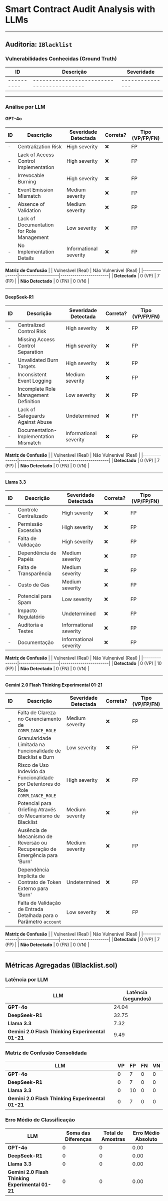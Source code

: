 # Smart Contract Audit Analysis with LLMs

---

## Auditoria: `IBlacklist`

### Vulnerabilidades Conhecidas (Ground Truth)
| ID       | Descrição                               | Severidade    |
|----------|-----------------------------------------|---------------|
|----------|-----------------------------------------|---------------|

---

### Análise por LLM

#### GPT-4o
| ID  | Descrição                                       | Severidade Detectada          | Correta? | Tipo (VP/FP/FN)                     |
|-----|-------------------------------------------------|-------------------------------|----------|-------------------------------------|
| -   | Centralization Risk                            | High severity                 | ❌       | FP                                  |
| -   | Lack of Access Control Implementation          | High severity                 | ❌       | FP                                  |
| -   | Irrevocable Burning                            | High severity                 | ❌       | FP                                  |
| -   | Event Emission Mismatch                        | Medium severity               | ❌       | FP                                  |
| -   | Absence of Validation                          | Medium severity               | ❌       | FP                                  |
| -   | Lack of Documentation for Role Management      | Low severity                  | ❌       | FP                                  |
| -   | No Implementation Details                      | Informational severity        | ❌       | FP                                  |

**Matriz de Confusão**
|               | Vulnerável (Real) | Não Vulnerável (Real) |
|---------------|--------------------|------------------------|
| **Detectado** | 0 (VP)             | 7 (FP)                 |
| **Não Detectado** | 0 (FN)         | 0 (VN)                 |

---

#### DeepSeek-R1
| ID  | Descrição                                           | Severidade Detectada          | Correta? | Tipo (VP/FP/FN)                     |
|-----|-----------------------------------------------------|-------------------------------|----------|-------------------------------------|
| -   | Centralized Control Risk                            | High severity                 | ❌       | FP                                  |
| -   | Missing Access Control Separation                  | High severity                 | ❌       | FP                                  |
| -   | Unvalidated Burn Targets                           | High severity                 | ❌       | FP                                  |
| -   | Inconsistent Event Logging                          | Medium severity               | ❌       | FP                                  |
| -   | Incomplete Role Management Definition              | Low severity                  | ❌       | FP                                  |
| -   | Lack of Safeguards Against Abuse                   | Undetermined                  | ❌       | FP                                  |
| -   | Documentation-Implementation Mismatch              | Informational severity        | ❌       | FP                                  |

**Matriz de Confusão**
|               | Vulnerável (Real) | Não Vulnerável (Real) |
|---------------|--------------------|------------------------|
| **Detectado** | 0 (VP)             | 7 (FP)                 |
| **Não Detectado** | 0 (FN)         | 0 (VN)                 |

---

#### Llama 3.3
| ID  | Descrição                                           | Severidade Detectada          | Correta? | Tipo (VP/FP/FN)                     |
|-----|-----------------------------------------------------|-------------------------------|----------|-------------------------------------|
| -   | Controle Centralizado                               | High severity                 | ❌       | FP                                  |
| -   | Permissão Excessiva                                 | High severity                 | ❌       | FP                                  |
| -   | Falta de Validação                                  | High severity                 | ❌       | FP                                  |
| -   | Dependência de Papéis                               | Medium severity               | ❌       | FP                                  |
| -   | Falta de Transparência                              | Medium severity               | ❌       | FP                                  |
| -   | Custo de Gas                                        | Medium severity               | ❌       | FP                                  |
| -   | Potencial para Spam                                 | Low severity                  | ❌       | FP                                  |
| -   | Impacto Regulatório                                 | Undetermined                  | ❌       | FP                                  |
| -   | Auditoria e Testes                                  | Informational severity        | ❌       | FP                                  |
| -   | Documentação                                        | Informational severity        | ❌       | FP                                  |

**Matriz de Confusão**
|               | Vulnerável (Real) | Não Vulnerável (Real) |
|---------------|--------------------|------------------------|
| **Detectado** | 0 (VP)             | 10 (FP)                 |
| **Não Detectado** | 0 (FN)         | 0 (VN)                 |

---

#### Gemini 2.0 Flash Thinking Experimental 01-21
| ID  | Descrição                                             | Severidade Detectada         | Correta? | Tipo (VP/FP/FN)                     |
|-----|-------------------------------------------------------|------------------------------|----------|-------------------------------------|
| -   | Falta de Clareza no Gerenciamento de `COMPLIANCE_ROLE` | Medium severity               | ❌       | FP                                  |
| -   | Granularidade Limitada na Funcionalidade de Blacklist e Burn | Low severity                 | ❌       | FP                                  |
| -   | Risco de Uso Indevido da Funcionalidade por Detentores do Role `COMPLIANCE_ROLE` | High severity                | ❌       | FP                                  |
| -   | Potencial para Griefing Através do Mecanismo de Blacklist | Medium severity               | ❌       | FP                                  |
| -   | Ausência de Mecanismo de Reversão ou Recuperação de Emergência para 'Burn' | Medium severity               | ❌       | FP                                  |
| -   | Dependência Implícita de Contrato de Token Externo para 'Burn' | Undetermined                 | ❌       | FP                                  |
| -   | Falta de Validação de Entrada Detalhada para o Parâmetro `account` | Low severity                 | ❌       | FP                                  |

**Matriz de Confusão**
|               | Vulnerável (Real) | Não Vulnerável (Real) |
|---------------|--------------------|------------------------|
| **Detectado** | 0 (VP)             | 7 (FP)                 |
| **Não Detectado** | 0 (FN)         | 0 (VN)                 |

---


## Métricas Agregadas (IBlacklist.sol)

### Latência por LLM
| LLM | Latência (segundos) |
|-------------|------------------|
| **GPT-4o** | 24.04 |
| **DeepSeek-R1** | 32.75 |
| **Llama 3.3** | 7.32 |
| **Gemini 2.0 Flash Thinking Experimental 01-21** | 9.49 |

### Matriz de Confusão Consolidada
| LLM | VP | FP | FN | VN |
|-----------|----|----|----|----|
| **GPT-4o** | 0 | 7 | 0 | 0 |
| **DeepSeek-R1** | 0 | 7 | 0 | 0 |
| **Llama 3.3** | 0 | 10 | 0 | 0 |
| **Gemini 2.0 Flash Thinking Experimental 01-21** | 0 | 7 | 0 | 0 |

### Erro Médio de Classificação
| LLM | Soma das Diferenças | Total de Amostras | Erro Médio Absoluto |
|-----------|---------------------|---------------------|---------------------|
| **GPT-4o** | 0 | 0 | 0.00 |
| **DeepSeek-R1** | 0 | 0 | 0.00 |
| **Llama 3.3** | 0 | 0 | 0.00 |
| **Gemini 2.0 Flash Thinking Experimental 01-21** | 0 | 0 | 0.00 |

